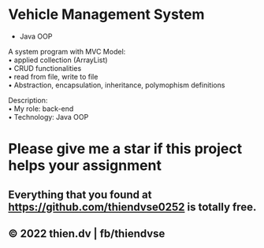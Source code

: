 
# Vehicle Management System
* Java OOP

A system program with MVC Model: <br>
• applied collection (ArrayList)<br>
• CRUD functionalities <br>
• read from file, write to file <br>
• Abstraction, encapsulation, inheritance, polymophism definitions <br>

Description: <br>
• My role: back-end<br>
• Technology: Java OOP<br>

# Please give me a star if this project helps your assignment

## Everything that you found at https://github.com/thiendvse0252 is totally free. 
## © 2022 thien.dv | fb/thiendvse

